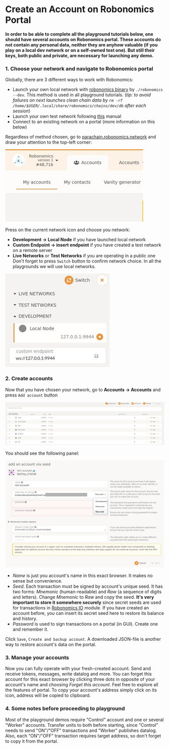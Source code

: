 # Create an Account on Robonomics Portal

**In order to be able to complete all the playground tutorials below, one should have several accounts on Robonomics portal. These accounts do not contain any personal data, neither they are anyhow valuable (if you play on a local dev network or on a self-owned test one). But still their keys, both public and private, are necessary for launching any demo.**

### 1. Choose your network and navigate to Robonomics portal
Globally, there are 3 different ways to work with Robonomics:
- Launch your own local network with [robonomics binary](https://github.com/airalab/robonomics/releases/) by `./robonomics --dev`. This method is used in all playground tutorials. (_tip: to avoid failures on next launches clean chain data by `rm -rf /home/$USER/.local/share/robonomics/chains/dev/db` after each session_)
- Launch your own test network following [this](/docs/robonomics-test-network-manual/) manual
- Connect to an existing network on a portal (more information on this below)

Regardless of method chosen, go to [parachain.robonomics.network](https://parachain.robonomics.network) and draw your attention to the top-left corner:

![Portal top-left](./images/creating-an-account/portal-top-left.jpg "Portal top-left")

Press on the current network icon and choose you network:
- **Development -> Local Node** if you have launched local network
- **Custom Endpoint -> insert endpoint** if you have created a test network on a remote server
- **Live Networks** or **Test Networks** if you are operating in a public one
Don't forget to press `Switch` button to confirm network choice. In all the playgrounds we will use local networks.

![Choosing local network](./images/creating-an-account/choosing-local-node.jpg "Choosing local network")

### 2. Create accounts
Now that you have chosen your network, go to **Accounts -> Accounts** and press `Add account` button

![Accounts page](./images/creating-an-account/accounts-page.jpg "Accounts page")

You should see the following panel:

![Add account panel](./images/creating-an-account/add-account-panel.jpg "Add account panel")

- *Name* is just you account's name in this exact browser. It makes no sense but convenience.
- *Seed*. Each transaction must be signed by account's unique seed. It has two forms: *Mnemonic* (human-readable) and *Raw* (a sequence of digits and letters). Change *Mnemonic* to *Raw* and copy the seed. **It's very important to store it somewhere securely** since secret seeds are used for transactions in [Robonomics IO](/docs/rio-overview/) module. If you have created an account before, you can insert its secret seed here to restore its balance and history.
- *Password* is used to sign transactions on a portal (in GUI). Create one and remember it.

Click `Save`, `Create and backup account`. A downloaded JSON-file is another way to restore account's data on the portal.

### 3. Manage your accounts
Now you can fully operate with your fresh-created account. Send and receive tokens, messages, write datalog and more. You can forget this account for this exact browser by clicking three dots in opposite of your account's name and choosing *Forget this account*. Feel free to explore all the features of portal. To copy your account's address simply click on its icon, address will be copied to clipboard.

### 4. Some notes before proceeding to playground
Most of the playground demos require "Control" account and one or several "Worker" accounts. Transfer units to both before starting, since "Control" needs to send "ON"/"OFF" transactions and "Worker" publishes datalog. Also, each "ON"/"OFF" transaction requires target address, so don't forget to copy it from the portal.
